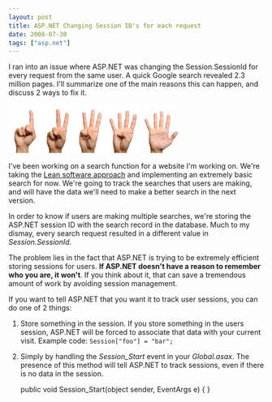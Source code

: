 ```yaml
---
layout: post
title: ASP.NET Changing Session ID's for each request
date: 2008-07-30
tags: ["asp.net"]
---
```


I ran into an issue where ASP.NET was changing the Session.SessionId for every request from the same user. A quick Google search revealed 2.3 million pages. I'll summarize one of the main reasons this can happen, and discuss 2 ways to fix it.

![Hand-Counting](hand-counting-thumb.jpg)

I've been working on a search function for a website I'm working on. We're taking the [Lean software approach](http://en.wikipedia.org/wiki/Lean_software_development) and implementing an extremely basic search for now. We're going to track the searches that users are making, and will have the data we'll need to make a better search in the next version.

In order to know if users are making multiple searches, we're storing the ASP.NET session ID with the search record in the database. Much to my dismay, every search request resulted in a different value in _Session.SessionId_.

The problem lies in the fact that ASP.NET is trying to be extremely efficient storing sessions for users. **If ASP.NET doesn't have a reason to remember who you are, it won't**. If you think about it, that can save a tremendous amount of work by avoiding session management.

If you want to tell ASP.NET that you want it to track user sessions, you can do one of 2 things:

1.  Store something in the session. If you store something in the users session, ASP.NET will be forced to associate that data with your current visit. Example code: `Session["foo"] = "bar";`
2.  Simply by handling the _Session_Start_ event in your _Global.asax_. The presence of this method will tell ASP.NET to track sessions, even if there is no data in the session.

	public void Session_Start(object sender, EventArgs e)
	{
	}